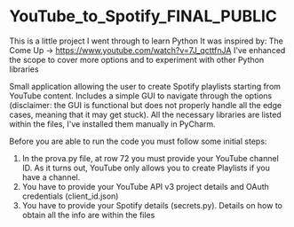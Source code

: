 # YouTube_to_Spotify_FINAL_PUBLIC
This is a little project I went through to learn Python
It was inspired by: The Come Up -> https://www.youtube.com/watch?v=7J_qcttfnJA
I've enhanced the scope to cover more options and to experiment with other Python libraries

Small application allowing the user to create Spotify playlists starting from YouTube content. Includes a simple GUI to navigate through the options (disclaimer: the GUI is functional but does not properly handle all the edge cases, meaning that it may get stuck).
All the necessary libraries are listed within the files, I've installed them manually in PyCharm.

Before you are able to run the code you must follow some initial steps:
1. In the prova.py file, at row 72 you must provide your YouTube channel ID. As it turns out, YouTube only allows you to create Playlists if you have a channel.
2. You have to provide your YouTube API v3 project details and OAuth credentials (client_id.json)
3. You have to provide your Spotify details (secrets.py).
Details on how to obtain all the info are within the files
